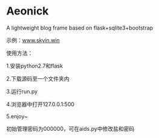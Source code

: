 # Aeonick
A lightweight blog frame based on flask+sqlite3+bootstrap

示例：www.skyin.win

使用方法：

1.安装python2.7和flask

2.下载源码至一个文件夹内

3.运行run.py

4.浏览器中打开127.0.0.1:500

5.enjoy~

初始管理密码为000000，可在aids.py中修改盐和密码
